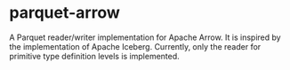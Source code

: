 # parquet-arrow
A Parquet reader/writer implementation for Apache Arrow. It is inspired by the implementation of Apache Iceberg. Currently, only the reader for primitive type definition levels is implemented.

